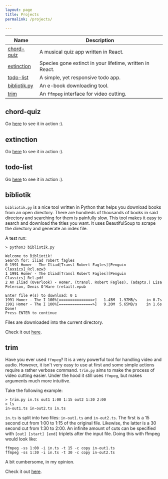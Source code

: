 ```yaml
---
layout: page
title: Projects 
permalink: /projects/

---
```


|Name|Description|
|---|---|
[chord-quiz](#chord-quiz)| A musical quiz app written in React.
[extinction]($extinction)| Species gone extinct in your lifetime, written in React.
[todo-list](#todo-list)| A simple, yet responsive todo app.
[bibliotik.py](#bibliotik)| An e-book downloading tool.
[trim](#trim)| An `ffmpeg` interface for video cutting.

<a name="chord-quiz"/>

## chord-quiz
Go [here](https://amascii.github.io/chord-quiz) to see it in action :).

<a name="extinction"/>

## extinction
Go [here](https://amascii.github.io/extinction) to see it in action :).

<a name="todo-list">

## todo-list
Go [here](https://amascii.github.io/todo-list) to  see it in action :).

<a name="bibliotik">

## bibliotik
`bibliotik.py` is a nice tool written in Python that helps you download books from an open directory. There are hundreds of thousands of books in said directory and searching for them is painfully slow. This tool makes it easy to search and download the titles you want. It uses BeautifulSoup to scrape the directory and generate an index file.

A test run:
```
> python3 bibliotik.py

Welcome to Bibliotik!
Search for: iliad robert fagles
0 1991 Homer - The Iliad[Transl Robert Fagles][Penguin Classics]_Rcl.azw3
1 1991 Homer - The Iliad[Transl Robert Fagles][Penguin Classics]_Rcl.pdf
2 An Iliad (Overlook) - Homer, (transl. Robert Fagles), (adapts.) Lisa Peterson, Denis O'Hare (retail).epub

Enter file #(s) to download: 0 1
1991 Homer - The I 100%[===============>]   1.45M  1.97MB/s    in 0.7s
1991 Homer - The I 100%[===============>]   9.20M  5.65MB/s    in 1.6s
Done!
Press ENTER to continue
```
Files are downloaded into the current directory.

Check it out [here](https://github.com/amascii/bibliotik).
<a name="trim">

## trim
Have you ever used `ffmpeg`?
It is a very powerful tool for handling video and audio.
However, it isn't very easy to use at first and some simple actions require a rather verbose command.
`trim.py` aims to make the process of video cutting easier.
Under the hood it still uses `ffmpeg`, but makes arguments much more intuitive.

Take the following example:
```
> trim.py in.ts out1 1:00 1:15 out2 1:30 2:00
> ls
in-out1.ts in-out2.ts in.ts
```
`in.ts` is split into two files: `in-out1.ts` and `in-out2.ts`.
The first is a 15 second cut from 1:00 to 1:15 of the original file.
Likewise, the latter is a 30 second cut from 1:30 to 2:00.
An infinite amount of cuts can be specified with `[out] [start] [end]` triplets after the input file.
Doing this with ffmpeg would look like:
```
ffmpeg -ss 1:00 -i in.ts -t 15 -c copy in-out1.ts
ffmpeg -ss 1:30 -i in.ts -t 30 -c copy in-out2.ts
```
A bit cumbersome, in my opinion.

Check it out [here](https://github.com/amascii/MiScripts/blob/master/trim.py).

